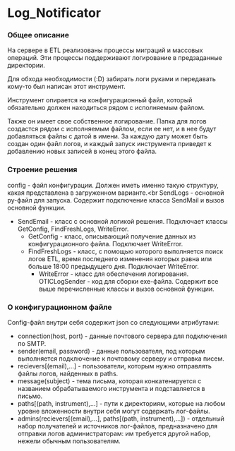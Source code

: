 # Log_Notificator

### Общее описание ###

На сервере в ETL реализованы процессы миграций и массовых операций. Эти процессы поддерживают логирование в предзаданные директории.

Для обхода необходимости (:D) забирать логи руками и передавать кому-то был написан этот инструмент.

Инструмент опирается на конфигурационный файл, который обязательно должен находиться рядом с исполняемым файлом.

Также он имеет свое собственное логирование. Папка для логов создастся рядом с исполняемым файлом, если ее нет, и в нее будут добавляться файлы с датой в имени. За каждую дату может быть создан один файл логов, и каждый запуск инструмента приведет к добавлению новых записей в конец этого файла.

### Строение решения ###

config - файл конфигурации. Должен иметь именно такую структуру, какая представлена в загруженном варианте.<br
SendLogs - основной py-файл для запуска. Содержит подключение класса SendMail и вызов основной функции.<br>
- SendEmail - класс с основной логикой решения. Подключает классы GetConfig, FindFreshLogs, WriteError.<br>
  - GetConfig - класс, описывающий получение данных из конфигурационного файла. Подключает WriteError.<br>
  - FindFreshLogs - класс, с помощью которого выполняется поиск логов ETL, время последнего изменения которых равна или больше 18:00 предыдущего дня. Подключает WriteError.<br>
    - WriteError - класс для обеспечения логирования.<br>
OTICLogSender - код для сборки exe-файла. Содержит все выше перечисленные классы и вызов основной функции.

### О конфигурационном файле ###

Config-файл внутри себя содержит json со следующими атрибутами:
* connection(host, port) - данные почтового сервера для подключения по SMTP.
* sender(email, password) - данные пользователя, под которым выполняется подключение к почтовому серверу и отправка писем.
* recievers[(email),...] - пользователи, которым нужно отправлять файлы логов, найденных в paths.
* message(subject) - тема письма, которая конкатенируется с названием обрабатываемого инструмента и подставляется в письмо.
* paths[(path, instrument),...] - пути к директориям, которые на любом уровне вложенности внутри себя могут содержать лог-файлы.
* admins(recievers[(email),...], paths[(path, instrument),...]) - отдельный набор получателей и источников лог-файлов, предназначено для отправки логов администраторам: им требуется другой набор, нежели обычным пользователям.
